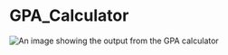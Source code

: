 # GPA_Calculator

![An image showing the output from the GPA calculator](/GPA-calculator-output.jpg)
